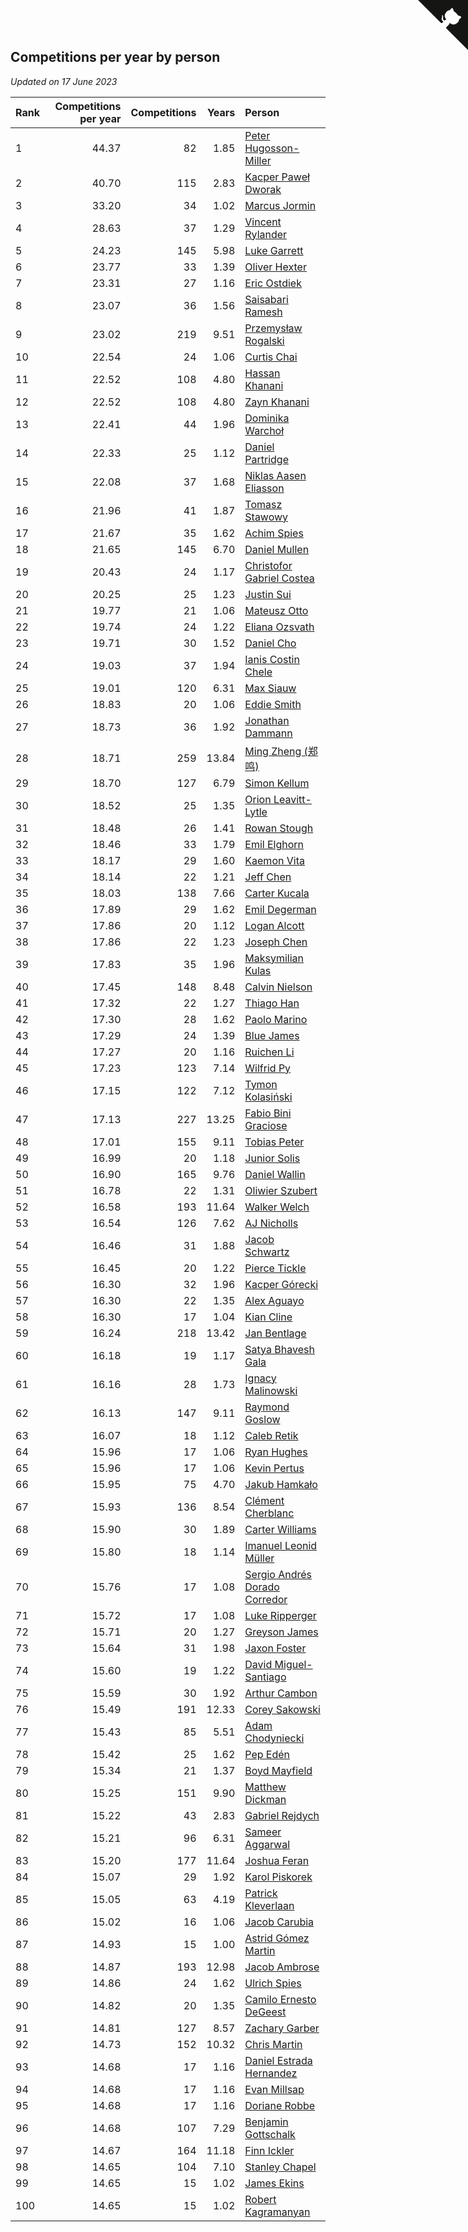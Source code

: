 ## Competitions per year by person

*Updated on 17 June 2023*

| Rank | Competitions per year | Competitions | Years | Person |
| :--- | ---: | ---: | ---: | :--- |
| 1 | 44.37 | 82 | 1.85 | [Peter Hugosson-Miller](https://www.worldcubeassociation.org/persons/2021HUGO01) |
| 2 | 40.70 | 115 | 2.83 | [Kacper Paweł Dworak](https://www.worldcubeassociation.org/persons/2020DWOR01) |
| 3 | 33.20 | 34 | 1.02 | [Marcus Jormin](https://www.worldcubeassociation.org/persons/2022JORM01) |
| 4 | 28.63 | 37 | 1.29 | [Vincent Rylander](https://www.worldcubeassociation.org/persons/2022RYLA01) |
| 5 | 24.23 | 145 | 5.98 | [Luke Garrett](https://www.worldcubeassociation.org/persons/2017GARR05) |
| 6 | 23.77 | 33 | 1.39 | [Oliver Hexter](https://www.worldcubeassociation.org/persons/2022HEXT01) |
| 7 | 23.31 | 27 | 1.16 | [Eric Ostdiek](https://www.worldcubeassociation.org/persons/2022OSTD01) |
| 8 | 23.07 | 36 | 1.56 | [Saisabari Ramesh](https://www.worldcubeassociation.org/persons/2021RAME01) |
| 9 | 23.02 | 219 | 9.51 | [Przemysław Rogalski](https://www.worldcubeassociation.org/persons/2013ROGA02) |
| 10 | 22.54 | 24 | 1.06 | [Curtis Chai](https://www.worldcubeassociation.org/persons/2022CHAI02) |
| 11 | 22.52 | 108 | 4.80 | [Hassan Khanani](https://www.worldcubeassociation.org/persons/2018KHAN26) |
| 12 | 22.52 | 108 | 4.80 | [Zayn Khanani](https://www.worldcubeassociation.org/persons/2018KHAN28) |
| 13 | 22.41 | 44 | 1.96 | [Dominika Warchoł](https://www.worldcubeassociation.org/persons/2021WARC01) |
| 14 | 22.33 | 25 | 1.12 | [Daniel Partridge](https://www.worldcubeassociation.org/persons/2022PART02) |
| 15 | 22.08 | 37 | 1.68 | [Niklas Aasen Eliasson](https://www.worldcubeassociation.org/persons/2021ELIA01) |
| 16 | 21.96 | 41 | 1.87 | [Tomasz Stawowy](https://www.worldcubeassociation.org/persons/2021STAW01) |
| 17 | 21.67 | 35 | 1.62 | [Achim Spies](https://www.worldcubeassociation.org/persons/2021SPIE01) |
| 18 | 21.65 | 145 | 6.70 | [Daniel Mullen](https://www.worldcubeassociation.org/persons/2016MULL04) |
| 19 | 20.43 | 24 | 1.17 | [Christofor Gabriel Costea](https://www.worldcubeassociation.org/persons/2022COST03) |
| 20 | 20.25 | 25 | 1.23 | [Justin Sui](https://www.worldcubeassociation.org/persons/2022SUIJ01) |
| 21 | 19.77 | 21 | 1.06 | [Mateusz Otto](https://www.worldcubeassociation.org/persons/2022OTTO01) |
| 22 | 19.74 | 24 | 1.22 | [Eliana Ozsvath](https://www.worldcubeassociation.org/persons/2022OZSV01) |
| 23 | 19.71 | 30 | 1.52 | [Daniel Cho](https://www.worldcubeassociation.org/persons/2021CHOD01) |
| 24 | 19.03 | 37 | 1.94 | [Ianis Costin Chele](https://www.worldcubeassociation.org/persons/2021CHEL01) |
| 25 | 19.01 | 120 | 6.31 | [Max Siauw](https://www.worldcubeassociation.org/persons/2017SIAU02) |
| 26 | 18.83 | 20 | 1.06 | [Eddie Smith](https://www.worldcubeassociation.org/persons/2022SMIT20) |
| 27 | 18.73 | 36 | 1.92 | [Jonathan Dammann](https://www.worldcubeassociation.org/persons/2021DAMM01) |
| 28 | 18.71 | 259 | 13.84 | [Ming Zheng (郑鸣)](https://www.worldcubeassociation.org/persons/2009ZHEN11) |
| 29 | 18.70 | 127 | 6.79 | [Simon Kellum](https://www.worldcubeassociation.org/persons/2016KELL12) |
| 30 | 18.52 | 25 | 1.35 | [Orion Leavitt-Lytle](https://www.worldcubeassociation.org/persons/2022LEAV01) |
| 31 | 18.48 | 26 | 1.41 | [Rowan Stough](https://www.worldcubeassociation.org/persons/2022STOU01) |
| 32 | 18.46 | 33 | 1.79 | [Emil Elghorn](https://www.worldcubeassociation.org/persons/2021ELGH01) |
| 33 | 18.17 | 29 | 1.60 | [Kaemon Vita](https://www.worldcubeassociation.org/persons/2021VITA01) |
| 34 | 18.14 | 22 | 1.21 | [Jeff Chen](https://www.worldcubeassociation.org/persons/2022CHEN19) |
| 35 | 18.03 | 138 | 7.66 | [Carter Kucala](https://www.worldcubeassociation.org/persons/2015KUCA01) |
| 36 | 17.89 | 29 | 1.62 | [Emil Degerman](https://www.worldcubeassociation.org/persons/2021DEGE01) |
| 37 | 17.86 | 20 | 1.12 | [Logan Alcott](https://www.worldcubeassociation.org/persons/2022ALCO02) |
| 38 | 17.86 | 22 | 1.23 | [Joseph Chen](https://www.worldcubeassociation.org/persons/2022CHEN16) |
| 39 | 17.83 | 35 | 1.96 | [Maksymilian Kulas](https://www.worldcubeassociation.org/persons/2021KULA02) |
| 40 | 17.45 | 148 | 8.48 | [Calvin Nielson](https://www.worldcubeassociation.org/persons/2014NIEL03) |
| 41 | 17.32 | 22 | 1.27 | [Thiago Han](https://www.worldcubeassociation.org/persons/2022HANT01) |
| 42 | 17.30 | 28 | 1.62 | [Paolo Marino](https://www.worldcubeassociation.org/persons/2021MARI04) |
| 43 | 17.29 | 24 | 1.39 | [Blue James](https://www.worldcubeassociation.org/persons/2022JAME01) |
| 44 | 17.27 | 20 | 1.16 | [Ruichen Li](https://www.worldcubeassociation.org/persons/2022LIRU02) |
| 45 | 17.23 | 123 | 7.14 | [Wilfrid Py](https://www.worldcubeassociation.org/persons/2016PYWI01) |
| 46 | 17.15 | 122 | 7.12 | [Tymon Kolasiński](https://www.worldcubeassociation.org/persons/2016KOLA02) |
| 47 | 17.13 | 227 | 13.25 | [Fabio Bini Graciose](https://www.worldcubeassociation.org/persons/2010GRAC02) |
| 48 | 17.01 | 155 | 9.11 | [Tobias Peter](https://www.worldcubeassociation.org/persons/2014PETE03) |
| 49 | 16.99 | 20 | 1.18 | [Junior Solis](https://www.worldcubeassociation.org/persons/2022SOLI03) |
| 50 | 16.90 | 165 | 9.76 | [Daniel Wallin](https://www.worldcubeassociation.org/persons/2013WALL03) |
| 51 | 16.78 | 22 | 1.31 | [Oliwier Szubert](https://www.worldcubeassociation.org/persons/2022SZUB01) |
| 52 | 16.58 | 193 | 11.64 | [Walker Welch](https://www.worldcubeassociation.org/persons/2011WELC01) |
| 53 | 16.54 | 126 | 7.62 | [AJ Nicholls](https://www.worldcubeassociation.org/persons/2015NICH04) |
| 54 | 16.46 | 31 | 1.88 | [Jacob Schwartz](https://www.worldcubeassociation.org/persons/2021SCHW01) |
| 55 | 16.45 | 20 | 1.22 | [Pierce Tickle](https://www.worldcubeassociation.org/persons/2022TICK01) |
| 56 | 16.30 | 32 | 1.96 | [Kacper Górecki](https://www.worldcubeassociation.org/persons/2021GORE01) |
| 57 | 16.30 | 22 | 1.35 | [Alex Aguayo](https://www.worldcubeassociation.org/persons/2022AGUA01) |
| 58 | 16.30 | 17 | 1.04 | [Kian Cline](https://www.worldcubeassociation.org/persons/2022CLIN01) |
| 59 | 16.24 | 218 | 13.42 | [Jan Bentlage](https://www.worldcubeassociation.org/persons/2010BENT01) |
| 60 | 16.18 | 19 | 1.17 | [Satya Bhavesh Gala](https://www.worldcubeassociation.org/persons/2022GALA03) |
| 61 | 16.16 | 28 | 1.73 | [Ignacy Malinowski](https://www.worldcubeassociation.org/persons/2021MALI02) |
| 62 | 16.13 | 147 | 9.11 | [Raymond Goslow](https://www.worldcubeassociation.org/persons/2014GOSL01) |
| 63 | 16.07 | 18 | 1.12 | [Caleb Retik](https://www.worldcubeassociation.org/persons/2022RETI01) |
| 64 | 15.96 | 17 | 1.06 | [Ryan Hughes](https://www.worldcubeassociation.org/persons/2022HUGH04) |
| 65 | 15.96 | 17 | 1.06 | [Kevin Pertus](https://www.worldcubeassociation.org/persons/2022PERT01) |
| 66 | 15.95 | 75 | 4.70 | [Jakub Hamkało](https://www.worldcubeassociation.org/persons/2018HAMK01) |
| 67 | 15.93 | 136 | 8.54 | [Clément Cherblanc](https://www.worldcubeassociation.org/persons/2014CHER05) |
| 68 | 15.90 | 30 | 1.89 | [Carter Williams](https://www.worldcubeassociation.org/persons/2021WILL06) |
| 69 | 15.80 | 18 | 1.14 | [Imanuel Leonid Müller](https://www.worldcubeassociation.org/persons/2022MULL02) |
| 70 | 15.76 | 17 | 1.08 | [Sergio Andrés Dorado Corredor](https://www.worldcubeassociation.org/persons/2022CORR05) |
| 71 | 15.72 | 17 | 1.08 | [Luke Ripperger](https://www.worldcubeassociation.org/persons/2022RIPP01) |
| 72 | 15.71 | 20 | 1.27 | [Greyson James](https://www.worldcubeassociation.org/persons/2022JAME02) |
| 73 | 15.64 | 31 | 1.98 | [Jaxon Foster](https://www.worldcubeassociation.org/persons/2021FOST01) |
| 74 | 15.60 | 19 | 1.22 | [David Miguel-Santiago](https://www.worldcubeassociation.org/persons/2022MIGU02) |
| 75 | 15.59 | 30 | 1.92 | [Arthur Cambon](https://www.worldcubeassociation.org/persons/2021CAMB01) |
| 76 | 15.49 | 191 | 12.33 | [Corey Sakowski](https://www.worldcubeassociation.org/persons/2011SAKO01) |
| 77 | 15.43 | 85 | 5.51 | [Adam Chodyniecki](https://www.worldcubeassociation.org/persons/2017CHOD02) |
| 78 | 15.42 | 25 | 1.62 | [Pep Edén](https://www.worldcubeassociation.org/persons/2021EDEN01) |
| 79 | 15.34 | 21 | 1.37 | [Boyd Mayfield](https://www.worldcubeassociation.org/persons/2022MAYF01) |
| 80 | 15.25 | 151 | 9.90 | [Matthew Dickman](https://www.worldcubeassociation.org/persons/2013DICK01) |
| 81 | 15.22 | 43 | 2.83 | [Gabriel Rejdych](https://www.worldcubeassociation.org/persons/2020REJD01) |
| 82 | 15.21 | 96 | 6.31 | [Sameer Aggarwal](https://www.worldcubeassociation.org/persons/2017AGGA01) |
| 83 | 15.20 | 177 | 11.64 | [Joshua Feran](https://www.worldcubeassociation.org/persons/2011FERA01) |
| 84 | 15.07 | 29 | 1.92 | [Karol Piskorek](https://www.worldcubeassociation.org/persons/2021PISK01) |
| 85 | 15.05 | 63 | 4.19 | [Patrick Kleverlaan](https://www.worldcubeassociation.org/persons/2019KLEV01) |
| 86 | 15.02 | 16 | 1.06 | [Jacob Carubia](https://www.worldcubeassociation.org/persons/2022CARU02) |
| 87 | 14.93 | 15 | 1.00 | [Astrid Gómez Martin](https://www.worldcubeassociation.org/persons/2022MART26) |
| 88 | 14.87 | 193 | 12.98 | [Jacob Ambrose](https://www.worldcubeassociation.org/persons/2010AMBR01) |
| 89 | 14.86 | 24 | 1.62 | [Ulrich Spies](https://www.worldcubeassociation.org/persons/2021SPIE02) |
| 90 | 14.82 | 20 | 1.35 | [Camilo Ernesto DeGeest](https://www.worldcubeassociation.org/persons/2022DEGE01) |
| 91 | 14.81 | 127 | 8.57 | [Zachary Garber](https://www.worldcubeassociation.org/persons/2014GARB01) |
| 92 | 14.73 | 152 | 10.32 | [Chris Martin](https://www.worldcubeassociation.org/persons/2013MART03) |
| 93 | 14.68 | 17 | 1.16 | [Daniel Estrada Hernandez](https://www.worldcubeassociation.org/persons/2022HERN07) |
| 94 | 14.68 | 17 | 1.16 | [Evan Millsap](https://www.worldcubeassociation.org/persons/2022MILL05) |
| 95 | 14.68 | 17 | 1.16 | [Doriane Robbe](https://www.worldcubeassociation.org/persons/2022ROBB03) |
| 96 | 14.68 | 107 | 7.29 | [Benjamin Gottschalk](https://www.worldcubeassociation.org/persons/2016GOTT01) |
| 97 | 14.67 | 164 | 11.18 | [Finn Ickler](https://www.worldcubeassociation.org/persons/2012ICKL01) |
| 98 | 14.65 | 104 | 7.10 | [Stanley Chapel](https://www.worldcubeassociation.org/persons/2016CHAP04) |
| 99 | 14.65 | 15 | 1.02 | [James Ekins](https://www.worldcubeassociation.org/persons/2022EKIN01) |
| 100 | 14.65 | 15 | 1.02 | [Robert Kagramanyan](https://www.worldcubeassociation.org/persons/2022KAGR01) |


<a href="https://github.com/JustinTimeCuber/wca_statistics" class="github-corner" aria-label="View source on Github"><svg width="80" height="80" viewBox="0 0 250 250" style="fill:#151513; color:#fff; position: absolute; top: 0; border: 0; right: 0;" aria-hidden="true"><path d="M0,0 L115,115 L130,115 L142,142 L250,250 L250,0 Z"></path><path d="M128.3,109.0 C113.8,99.7 119.0,89.6 119.0,89.6 C122.0,82.7 120.5,78.6 120.5,78.6 C119.2,72.0 123.4,76.3 123.4,76.3 C127.3,80.9 125.5,87.3 125.5,87.3 C122.9,97.6 130.6,101.9 134.4,103.2" fill="currentColor" style="transform-origin: 130px 106px;" class="octo-arm"></path><path d="M115.0,115.0 C114.9,115.1 118.7,116.5 119.8,115.4 L133.7,101.6 C136.9,99.2 139.9,98.4 142.2,98.6 C133.8,88.0 127.5,74.4 143.8,58.0 C148.5,53.4 154.0,51.2 159.7,51.0 C160.3,49.4 163.2,43.6 171.4,40.1 C171.4,40.1 176.1,42.5 178.8,56.2 C183.1,58.6 187.2,61.8 190.9,65.4 C194.5,69.0 197.7,73.2 200.1,77.6 C213.8,80.2 216.3,84.9 216.3,84.9 C212.7,93.1 206.9,96.0 205.4,96.6 C205.1,102.4 203.0,107.8 198.3,112.5 C181.9,128.9 168.3,122.5 157.7,114.1 C157.9,116.9 156.7,120.9 152.7,124.9 L141.0,136.5 C139.8,137.7 141.6,141.9 141.8,141.8 Z" fill="currentColor" class="octo-body"></path></svg></a><style>.github-corner:hover .octo-arm{animation:octocat-wave 560ms ease-in-out}@keyframes octocat-wave{0%,100%{transform:rotate(0)}20%,60%{transform:rotate(-25deg)}40%,80%{transform:rotate(10deg)}}@media (max-width:500px){.github-corner:hover .octo-arm{animation:none}.github-corner .octo-arm{animation:octocat-wave 560ms ease-in-out}}</style>
